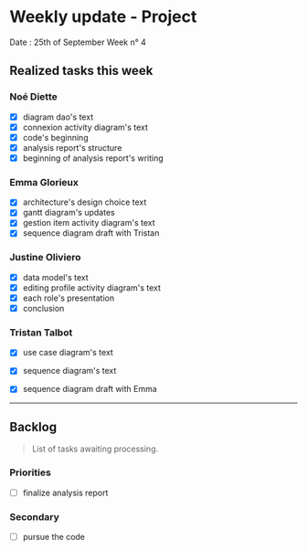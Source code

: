 # Weekly update - Project

Date : 25th of September
Week n° 4

## Realized tasks this week


### Noé Diette

- [x] diagram dao's text
- [x] connexion activity diagram's text
- [x] code's beginning
- [x] analysis report's structure
- [x] beginning of analysis report's writing 

### Emma Glorieux

- [x] architecture's design choice text
- [x] gantt diagram's updates 
- [x] gestion item activity diagram's text
- [x] sequence diagram draft with Tristan

### Justine Oliviero

- [x] data model's text
- [x] editing profile activity diagram's text
- [x] each role's presentation
- [x] conclusion

### Tristan Talbot

- [x] use case diagram's text
- [x] sequence diagram's text
- [x] sequence diagram draft with Emma



---

## Backlog

> List of tasks awaiting processing.

### Priorities

- [ ] finalize analysis report


### Secondary

- [ ] pursue the code
